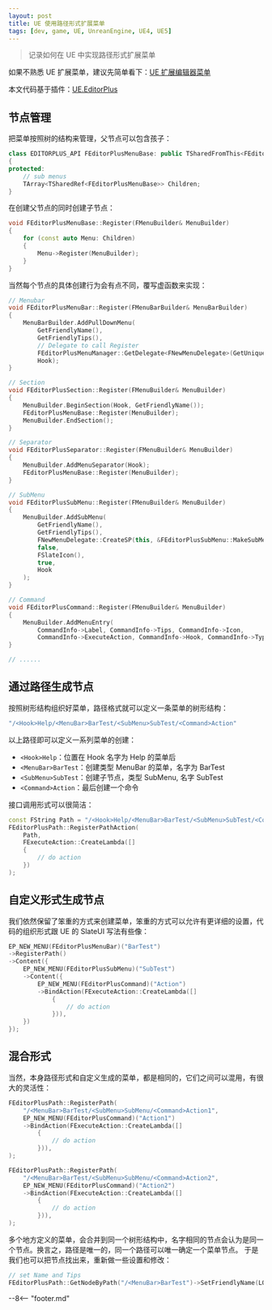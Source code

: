 ```yaml
---
layout: post
title: UE 使用路径形式扩展菜单
tags: [dev, game, UE, UnreanEngine, UE4, UE5]
---
```

<meta property="og:title" content="UE 使用路径形式扩展菜单" />

> 记录如何在 UE 中实现路径形式扩展菜单

如果不熟悉 UE 扩展菜单，建议先简单看下：[UE 扩展编辑器菜单](ue-使用路径形式扩展菜单.md)

本文代码基于插件：[UE.EditorPlus](https://github.com/disenone/UE.EditorPlus)

## 节点管理

把菜单按照树的结构来管理，父节点可以包含孩子：

```cpp
class EDITORPLUS_API FEditorPlusMenuBase: public TSharedFromThis<FEditorPlusMenuBase>
{
protected:
	// sub menus
	TArray<TSharedRef<FEditorPlusMenuBase>> Children;
}
```

在创建父节点的同时创建子节点：

```cpp
void FEditorPlusMenuBase::Register(FMenuBuilder& MenuBuilder)
{
	for (const auto Menu: Children)
	{
		Menu->Register(MenuBuilder);
	}
}
```

当然每个节点的具体创建行为会有点不同，覆写虚函数来实现：

```cpp
// Menubar
void FEditorPlusMenuBar::Register(FMenuBarBuilder& MenuBarBuilder)
{
	MenuBarBuilder.AddPullDownMenu(
		GetFriendlyName(),
		GetFriendlyTips(),
        // Delegate to call Register
		FEditorPlusMenuManager::GetDelegate<FNewMenuDelegate>(GetUniqueId()),       
		Hook);
}

// Section
void FEditorPlusSection::Register(FMenuBuilder& MenuBuilder)
{
	MenuBuilder.BeginSection(Hook, GetFriendlyName());
	FEditorPlusMenuBase::Register(MenuBuilder);
	MenuBuilder.EndSection();
}

// Separator
void FEditorPlusSeparator::Register(FMenuBuilder& MenuBuilder)
{
	MenuBuilder.AddMenuSeparator(Hook);
	FEditorPlusMenuBase::Register(MenuBuilder);
}

// SubMenu
void FEditorPlusSubMenu::Register(FMenuBuilder& MenuBuilder)
{
	MenuBuilder.AddSubMenu(
		GetFriendlyName(),
		GetFriendlyTips(),
		FNewMenuDelegate::CreateSP(this, &FEditorPlusSubMenu::MakeSubMenu),
		false,
		FSlateIcon(),
		true,
		Hook
	);
}

// Command
void FEditorPlusCommand::Register(FMenuBuilder& MenuBuilder)
{
    MenuBuilder.AddMenuEntry(
        CommandInfo->Label, CommandInfo->Tips, CommandInfo->Icon,
        CommandInfo->ExecuteAction, CommandInfo->Hook, CommandInfo->Type);
}

// ......
```

## 通过路径生成节点

按照树形结构组织好菜单，路径格式就可以定义一条菜单的树形结构：

```cpp
"/<Hook>Help/<MenuBar>BarTest/<SubMenu>SubTest/<Command>Action"
```

以上路径即可以定义一系列菜单的创建：

- `<Hook>Help`：位置在 Hook 名字为 Help 的菜单后
- `<MenuBar>BarTest`：创建类型 MenuBar 的菜单，名字为 BarTest
- `<SubMenu>SubTest`：创建子节点，类型 SubMenu, 名字 SubTest
- `<Command>Action`：最后创建一个命令

接口调用形式可以很简洁：

```cpp
const FString Path = "/<Hook>Help/<MenuBar>BarTest/<SubMenu>SubTest/<Command>Action";
FEditorPlusPath::RegisterPathAction(
	Path, 
    FExecuteAction::CreateLambda([]
    {
        // do action
    })
);
```

## 自定义形式生成节点

我们依然保留了笨重的方式来创建菜单，笨重的方式可以允许有更详细的设置，代码的组织形式跟 UE 的 SlateUI 写法有些像：

```cpp
EP_NEW_MENU(FEditorPlusMenuBar)("BarTest")
->RegisterPath()
->Content({
    EP_NEW_MENU(FEditorPlusSubMenu)("SubTest")
    ->Content({
        EP_NEW_MENU(FEditorPlusCommand)("Action")
        ->BindAction(FExecuteAction::CreateLambda([]
            {
                // do action
            })),
    })
});
```

## 混合形式

当然，本身路径形式和自定义生成的菜单，都是相同的，它们之间可以混用，有很大的灵活性：

```cpp
FEditorPlusPath::RegisterPath(
    "/<MenuBar>BarTest/<SubMenu>SubMenu/<Command>Action1", 
    EP_NEW_MENU(FEditorPlusCommand)("Action1")
    ->BindAction(FExecuteAction::CreateLambda([]
        {
            // do action
        })),
);

FEditorPlusPath::RegisterPath(
    "/<MenuBar>BarTest/<SubMenu>SubMenu/<Command>Action2", 
    EP_NEW_MENU(FEditorPlusCommand)("Action2")
    ->BindAction(FExecuteAction::CreateLambda([]
        {
            // do action
        })),
);
```

多个地方定义的菜单，会合并到同一个树形结构中，名字相同的节点会认为是同一个节点。换言之，路径是唯一的，同一个路径可以唯一确定一个菜单节点。
于是我们也可以把节点找出来，重新做一些设置和修改：

```cpp
// set Name and Tips
FEditorPlusPath::GetNodeByPath("/<MenuBar>BarTest")->SetFriendlyName(LOCTEXT("MenuTest", "MenuTest"))->SetFriendlyTips(LOCTEXT("MenuTestTips", "MenuTestTips"));
```


--8<-- "footer.md"
